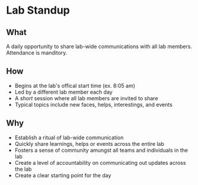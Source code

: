 # Lab Standup

## What
 
A daily opportunity to share lab-wide communications with all lab members. Attendance is manditory.


## How

* Begins at the lab's offical start time (ex. 8:05 am)
* Led by a different lab member each day
* A _short_ session where all lab members are invited to share
* Typical topics include new faces, helps, interestings, and events


## Why

* Establish a ritual of lab-wide communication
* Quickly share learnings, helps or events across the entire lab
* Fosters a sense of community amungst all teams and individuals in the lab
* Create a level of accountability on communicating out updates across the lab
* Create a clear starting point for the day
